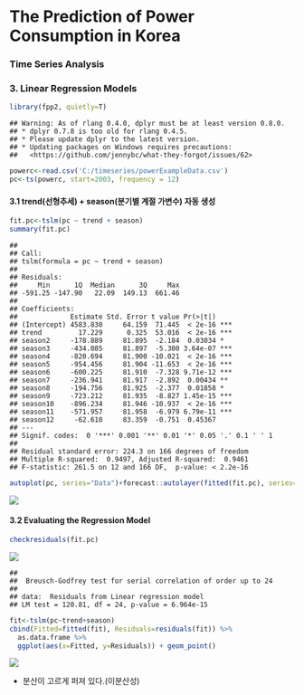 The Prediction of Power Consumption in Korea
================

### Time Series Analysis

### 3\. Linear Regression Models

``` r
library(fpp2, quietly=T)
```

    ## Warning: As of rlang 0.4.0, dplyr must be at least version 0.8.0.
    ## * dplyr 0.7.8 is too old for rlang 0.4.5.
    ## * Please update dplyr to the latest version.
    ## * Updating packages on Windows requires precautions:
    ##   <https://github.com/jennybc/what-they-forgot/issues/62>

``` r
powerc<-read.csv('C:/timeseries/powerExampleData.csv')
pc<-ts(powerc, start=2003, frequency = 12)
```

#### 3.1 trend(선형추세) + season(분기별 계절 가변수) 자동 생성

``` r
fit.pc<-tslm(pc ~ trend + season)
summary(fit.pc)
```

    ## 
    ## Call:
    ## tslm(formula = pc ~ trend + season)
    ## 
    ## Residuals:
    ##     Min      1Q  Median      3Q     Max 
    ## -591.25 -147.90   22.09  149.13  661.46 
    ## 
    ## Coefficients:
    ##             Estimate Std. Error t value Pr(>|t|)    
    ## (Intercept) 4583.830     64.159  71.445  < 2e-16 ***
    ## trend         17.229      0.325  53.016  < 2e-16 ***
    ## season2     -178.889     81.895  -2.184  0.03034 *  
    ## season3     -434.085     81.897  -5.300 3.64e-07 ***
    ## season4     -820.694     81.900 -10.021  < 2e-16 ***
    ## season5     -954.456     81.904 -11.653  < 2e-16 ***
    ## season6     -600.225     81.910  -7.328 9.71e-12 ***
    ## season7     -236.941     81.917  -2.892  0.00434 ** 
    ## season8     -194.756     81.925  -2.377  0.01858 *  
    ## season9     -723.212     81.935  -8.827 1.45e-15 ***
    ## season10    -896.234     81.946 -10.937  < 2e-16 ***
    ## season11    -571.957     81.958  -6.979 6.79e-11 ***
    ## season12     -62.610     83.359  -0.751  0.45367    
    ## ---
    ## Signif. codes:  0 '***' 0.001 '**' 0.01 '*' 0.05 '.' 0.1 ' ' 1
    ## 
    ## Residual standard error: 224.3 on 166 degrees of freedom
    ## Multiple R-squared:  0.9497, Adjusted R-squared:  0.9461 
    ## F-statistic: 261.5 on 12 and 166 DF,  p-value: < 2.2e-16

``` r
autoplot(pc, series="Data")+forecast::autolayer(fitted(fit.pc), series="Fitted")+xlab('Year')+ylab('MW')+ggtitle('Average of Monthly Power Consumption in Korea')
```

![](ts_powerprediction_03linearregression_files/figure-gfm/unnamed-chunk-2-1.png)<!-- -->

#### 3.2 Evaluating the Regression Model

``` r
checkresiduals(fit.pc)
```

![](ts_powerprediction_03linearregression_files/figure-gfm/unnamed-chunk-3-1.png)<!-- -->

    ## 
    ##  Breusch-Godfrey test for serial correlation of order up to 24
    ## 
    ## data:  Residuals from Linear regression model
    ## LM test = 120.81, df = 24, p-value = 6.964e-15

``` r
fit<-tslm(pc~trend+season)
cbind(Fitted=fitted(fit), Residuals=residuals(fit)) %>%
  as.data.frame %>%
  ggplot(aes(x=Fitted, y=Residuals)) + geom_point()
```

![](ts_powerprediction_03linearregression_files/figure-gfm/unnamed-chunk-4-1.png)<!-- -->

  - 분산이 고르게 퍼져 있다.(이분산성)
